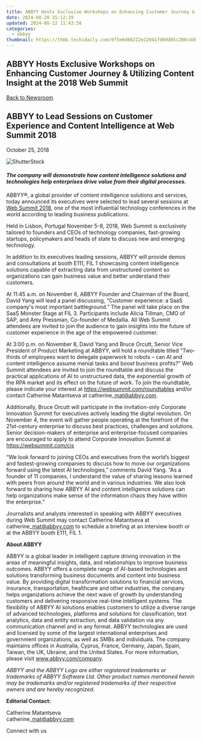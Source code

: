 ```yaml
---
title: ABBYY Hosts Exclusive Workshops on Enhancing Customer Journey & Utilizing Content Insight at the 2018 Web Summit
date: 2024-08-20 15:12:19
updated: 2024-08-22 11:43:58
categories:
  - abbyy
thumbnail: https://thmb.techidaily.com/0f5e0d66222e22041fd69d85c280c4d0b12cd9d4f6abc800d81cd69169ce6a1c.jpg
---
```


## ABBYY Hosts Exclusive Workshops on Enhancing Customer Journey & Utilizing Content Insight at the 2018 Web Summit

[Back to Newsroom](https://tools.techidaily.com/abbyy/products/)

## ABBYY to Lead Sessions on Customer Experience and Content Intelligence at Web Summit 2018

October 25, 2018

![ShutterStock](https://content.abbyy.com/-/media/project/abbyy/abbyy/branchtemplates/shutterstock_1272462163_1296-x-729.jpg?h=729&iar=0&w=1296)

#### _The company will demonstrate how content intelligence solutions and technologies help enterprises drive value from their digital processes._

ABBYY®, a global provider of content intelligence solutions and services, today announced its executives were selected to lead several sessions at [Web Summit 2018](https://websummit.com/ "websummit"), one of the most influential technology conferences in the world according to leading business publications.

Held in Lisbon, Portugal November 5-8, 2018, Web Summit is exclusively tailored to founders and CEOs of technology companies, fast-growing startups, policymakers and heads of state to discuss new and emerging technology.

In addition to its executives leading sessions, ABBYY will provide demos and consultations at booth E111, FIL 1 showcasing content intelligence solutions capable of extracting data from unstructured content so organizations can gain business value and better understand their customers.

At 11:45 a.m. on November 6, ABBYY Founder and Chairman of the Board, David Yang will lead a panel discussing, “Customer experience: a SaaS company's most important battleground.” The panel will take place on the SaaS Monster Stage at FIL 3\. Participants include Alicia Tillman, CMO of SAP, and Amy Pressman, Co-founder of Medallia. All Web Summit attendees are invited to join the audience to gain insights into the future of customer experience in the age of the empowered customer.

At 3:00 p.m. on November 8, David Yang and Bruce Orcutt, Senior Vice President of Product Marketing at ABBYY, will hold a roundtable titled “Two-thirds of employees want to delegate paperwork to robots – can AI and content intelligence assume menial tasks and boost business profits?” Web Summit attendees are invited to join the roundtable and discuss the practical applications of AI to unstructured data, the exponential growth of the RPA market and its effect on the future of work. To join the roundtable, please indicate your interest at <https://websummit.com/roundtables> and/or contact Catherine Matantseva at catherine\_mat@abbyy.com.

Additionally, Bruce Orcutt will participate in the invitation-only Corporate Innovation Summit for executives actively leading the digital revolution. On November 4, the event will gather people operating at the forefront of the 21st-century enterprise to discuss best practices, challenges and solutions. Senior decision-makers of enterprise and enterprise-focused companies are encouraged to apply to attend Corporate Innovation Summit at <https://websummit.com/cis>

“We look forward to joining CEOs and executives from the world’s biggest and fastest-growing companies to discuss how to move our organizations forward using the latest AI technologies,” comments David Yang. “As a founder of 11 companies, I understand the value of sharing lessons learned with peers from around the world and in various industries. We also look forward to sharing how ABBYY AI and content intelligence solutions can help organizations make sense of the information chaos they have within the enterprise.”

Journalists and analysts interested in speaking with ABBYY executives during Web Summit may contact Catherine Matantseva at catherine\_mat@abbyy.com to schedule a briefing at an interview booth or at the ABBYY booth E111, FIL 1.

  
**About ABBYY**

ABBYY is a global leader in intelligent capture driving innovation in the areas of meaningful insights, data, and relationships to improve business outcomes. ABBYY offers a complete range of AI-based technologies and solutions transforming business documents and content into business value. By providing digital transformation solutions to financial services, insurance, transportation, healthcare and other industries, the company helps organizations achieve the next wave of growth by understanding customers and delivering responsive real-time intelligent systems. The flexibility of ABBYY AI solutions enables customers to utilize a diverse range of advanced technologies, platforms and solutions for classification, text analytics, data and entity extraction, and data validation via any communication channel and in any format. ABBYY technologies are used and licensed by some of the largest international enterprises and government organizations, as well as SMBs and individuals. The company maintains offices in Australia, Cyprus, France, Germany, Japan, Spain, Taiwan, the UK, Ukraine, and the United States. For more information, please visit www.abbyy.com/company.

_ABBYY and the ABBYY Logo are either registered trademarks or trademarks of ABBYY Software Ltd. Other product names mentioned herein may be trademarks and/or registered trademarks of their respective owners and are hereby recognized._

  
**Editorial Contact:**

Catherine Matantseva  
catherine\_mat@abbyy.com

Connect with us

<ins class="adsbygoogle"
     style="display:block"
     data-ad-format="autorelaxed"
     data-ad-client="ca-pub-7571918770474297"
     data-ad-slot="1223367746"></ins>



<ins class="adsbygoogle"
     style="display:block"
     data-ad-client="ca-pub-7571918770474297"
     data-ad-slot="8358498916"
     data-ad-format="auto"
     data-full-width-responsive="true"></ins>
